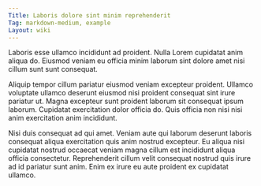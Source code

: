 ```yaml
---
Title: Laboris dolore sint minim reprehenderit
Tag: markdown-medium, example
Layout: wiki
---
```

Laboris esse ullamco incididunt ad proident. Nulla Lorem cupidatat anim aliqua do. Eiusmod veniam eu officia minim laborum sint dolore amet nisi cillum sunt sunt consequat.

Aliquip tempor cillum pariatur eiusmod veniam excepteur proident. Ullamco voluptate ullamco deserunt eiusmod nisi proident consequat sint irure pariatur ut. Magna excepteur sunt proident laborum sit consequat ipsum laborum. Cupidatat exercitation dolor officia do. Quis officia non nisi nisi anim exercitation anim incididunt.

Nisi duis consequat ad qui amet. Veniam aute qui laborum deserunt laboris consequat aliqua exercitation quis anim nostrud excepteur. Eu aliqua nisi cupidatat nostrud occaecat veniam magna cillum est incididunt aliqua officia consectetur. Reprehenderit cillum velit consequat nostrud quis irure ad id pariatur sunt anim. Enim ex irure eu aute proident ex cupidatat ullamco.